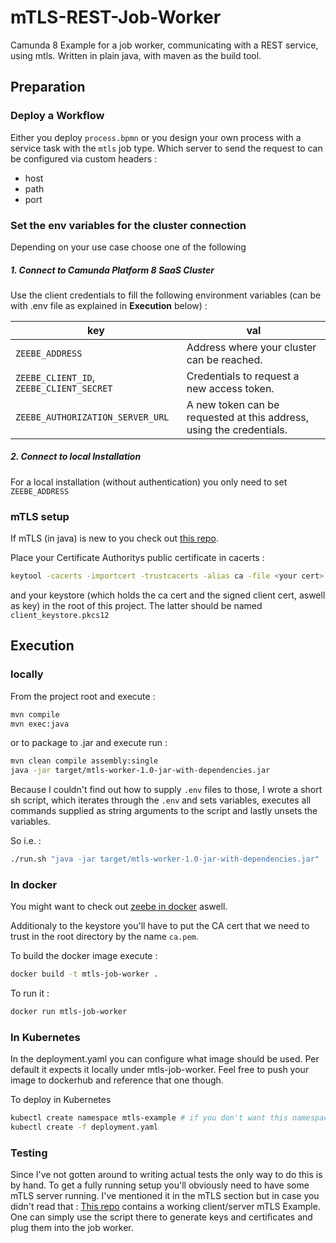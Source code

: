 # mTLS-REST-Job-Worker
Camunda 8 Example for a job worker, communicating with a REST service, using mtls. Written in plain java, with maven as
the build tool.

## Preparation 

### Deploy a Workflow

Either you deploy `process.bpmn` or you design your own process with a service task with the `mtls` job type.
Which server to send the request to can be configured via custom headers :
- host
- path
- port

### Set the env variables for the cluster connection

Depending on your use case choose one of the following

##### 1. Connect to Camunda Platform 8 SaaS Cluster

Use the client credentials to fill the following environment variables (can be with .env file as explained in **Execution** below) :

| key                                     | val                                                                |
|-----------------------------------------|--------------------------------------------------------------------|
| `ZEEBE_ADDRESS`                         |Address where your cluster can be reached.                          |
| `ZEEBE_CLIENT_ID`, `ZEEBE_CLIENT_SECRET`|Credentials to request a new access token.                          |
| `ZEEBE_AUTHORIZATION_SERVER_URL`        |A new token can be requested at this address, using the credentials.|

##### 2. Connect to local Installation

For a local installation (without authentication) you only need to set `ZEEBE_ADDRESS`

### mTLS setup

If mTLS (in java) is new to you check out [this repo](https://github.com/englaender/mTLS-Example-Java).

Place your Certificate Authoritys public certificate in cacerts :
```bash
keytool -cacerts -importcert -trustcacerts -alias ca -file <your cert>
```

and your keystore (which holds the ca cert and the signed client cert, aswell as key)
in the root of this project. The latter should be named `client_keystore.pkcs12`

## Execution

### locally
From the project root and execute :
```bash
mvn compile
mvn exec:java
```

or to package to .jar and execute run :

```bash
mvn clean compile assembly:single
java -jar target/mtls-worker-1.0-jar-with-dependencies.jar
```

Because I couldn't find out how to supply `.env` files to those, I wrote a
short sh script, which iterates through the `.env` and sets variables, executes
all commands supplied as string arguments to the script and lastly unsets the 
variables.

So i.e. :
```bash
./run.sh "java -jar target/mtls-worker-1.0-jar-with-dependencies.jar"
```

### In docker 

You might want to check out [zeebe in docker](https://docs.camunda.io/docs/self-managed/platform-deployment/docker/) aswell.

Additionaly to the keystore you'll have to put the CA cert that we need to trust in the root directory by the name `ca.pem`.

To build the docker image execute :
```bash
docker build -t mtls-job-worker .
```

To run it :
```bash
docker run mtls-job-worker
```

### In Kubernetes

In the deployment.yaml you can configure what image should be used.
Per default it expects it locally under mtls-job-worker.
Feel free to push your image to dockerhub and reference that one though.

To deploy in Kubernetes
```bash
kubectl create namespace mtls-example # if you don't want this namespace, change it in the deployment yaml
kubectl create -f deployment.yaml
```


### Testing

Since I've not gotten around to writing actual tests the only way to do this is by hand.
To get a fully running setup you'll obviously need to have some mTLS server running.
I've mentioned it in the mTLS section but in case you didn't read that :
[This repo](https://github.com/englaender/mTLS-Example-Java) contains a working client/server mTLS Example.
One can simply use the script there to generate keys and certificates and plug them into the job worker.